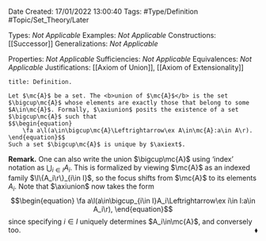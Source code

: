 <div class="topSpace"></div>

Date Created: 17/01/2022 13:00:40
Tags: #Type/Definition #Topic/Set_Theory/Later

Types: <i>Not Applicable</i>
Examples: <i>Not Applicable</i>
Constructions: [[Successor]]
Generalizations: <i>Not Applicable</i>

Properties: <i>Not Applicable</i>
Sufficiencies: <i>Not Applicable</i>
Equivalences: <i>Not Applicable</i>
Justifications: [[Axiom of Union]], [[Axiom of Extensionality]]

``` ad-Definition
title: Definition.

Let $\mc{A}$ be a set. The <b>union of $\mc{A}$</b> is the set $\bigcup\mc{A}$ whose elements are exactly those that belong to some $A\in\mc{A}$. Formally, $\axiunion$ posits the existence of a set $\bigcup\mc{A}$ such that
$$\begin{equation}
    \fa a\l(a\in\bigcup\mc{A}\Leftrightarrow\ex A\in\mc{A}:a\in A\r).
\end{equation}$$
Such a set $\bigcup\mc{A}$ is unique by $\axiext$.

```

<b>Remark.</b> One can also write the union $\bigcup\mc{A}$ using ‘index’ notation as $\bigcup_{i\in I}A_i$. This is formalized by viewing $\mc{A}$ as an indexed family $\l\{A_i\r\}_{i\in I}$, so the focus shifts from $\mc{A}$ to its elements $A_i$. Note that $\axiunion$ now takes the form
$$\begin{equation}
    \fa a\l(a\in\bigcup_{i\in I}A_i\Leftrightarrow\ex i\in I:a\in A_i\r),
\end{equation}$$
since specifying $i\in I$ uniquely determines $A_i\in\mc{A}$, and conversely too.<span style="float:right;">$\blacklozenge$</span>

